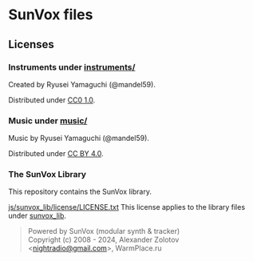 # SunVox files

## Licenses

### Instruments under [instruments/](instruments/)

Created by Ryusei Yamaguchi (@mandel59).

Distributed under [CC0 1.0](https://creativecommons.org/publicdomain/zero/1.0/).

### Music under [music/](music/)

Music by Ryusei Yamaguchi (@mandel59).

Distributed under [CC BY 4.0](https://creativecommons.org/licenses/by/4.0/).

### The SunVox Library

This repository contains the SunVox library.

[js/sunvox_lib/license/LICENSE.txt](js/sunvox_lib/license/LICENSE.txt) This license applies to the library files under [sunvox_lib](js/sunvox_lib/).

> Powered by SunVox (modular synth & tracker)  
> Copyright (c) 2008 - 2024, Alexander Zolotov \<nightradio@gmail.com>, WarmPlace.ru
